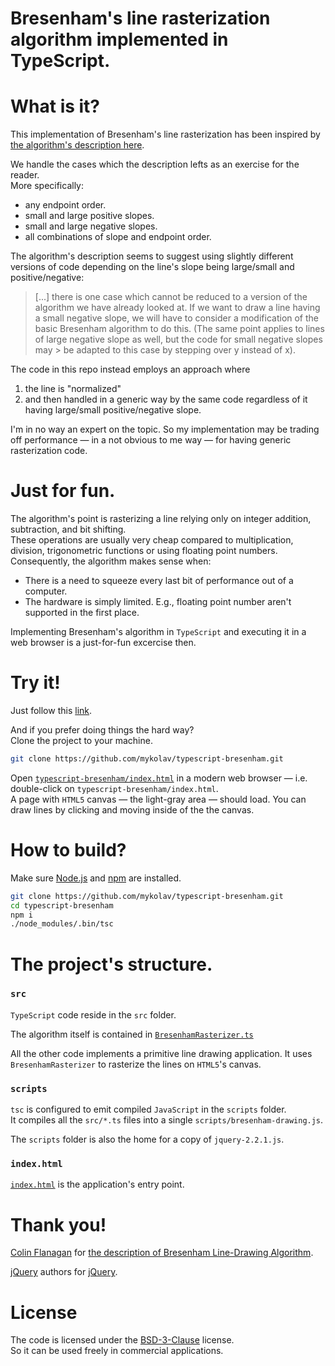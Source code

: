 # Bresenham's line rasterization algorithm implemented in TypeScript. 

# What is it?

This implementation of Bresenham's line rasterization has been inspired by [the algorithm's description here](https://www.cs.helsinki.fi/group/goa/mallinnus/lines/bresenh.html).  

We handle the cases which the description lefts as an exercise for the reader.  
More specifically:
  - any endpoint order.
  - small and large positive slopes.
  - small and large negative slopes.
  - all combinations of slope and endpoint order.

The algorithm's description seems to suggest using slightly different versions of code depending on the line's slope being large/small and positive/negative: 

> [...] there is one case which cannot be reduced to a version of the algorithm we have already looked at. 
> If we want to draw a line having a small negative slope, 
> we will have to consider a modification of the basic Bresenham algorithm to do this.
> (The same point applies to lines of large negative slope as well, 
> but the code for small negative slopes may > be adapted to this case by stepping over y instead of x).

The code in this repo instead employs an approach where 
  1) the line is "normalized" 
  2) and then handled in a generic way by the same code regardless of it having large/small positive/negative slope.

I'm in no way an expert on the topic. So my implementation may be trading off performance &mdash; in a not obvious to me way &mdash; for having generic rasterization code.

# Just for fun.

The algorithm's point is rasterizing a line relying only on integer addition, subtraction, and bit shifting.  
These operations are usually very cheap compared to multiplication, division, trigonometric functions or using floating point numbers. Consequently, the algorithm makes sense when:
  - There is a need to squeeze every last bit of performance out of a computer.
  - The hardware is simply limited. E.g., floating point number aren't supported in the first place.

Implementing Bresenham's algorithm in `TypeScript` and executing it in a web browser is a just-for-fun excercise then.

# Try it!

Just follow this [link](https://mykolav.github.io/typescript-bresenham/index.html).

And if you prefer doing things the hard way?  
Clone the project to your machine.
```sh
git clone https://github.com/mykolav/typescript-bresenham.git
```

Open [`typescript-bresenham/index.html`](https://github.com/mykolav/typescript-bresenham/blob/master/index.html) in a modern web browser &mdash; i.e. double-click on `typescript-bresenham/index.html`.  
A page with `HTML5` canvas &mdash; the light-gray area &mdash; should load.
You can draw lines by clicking and moving inside of the the canvas.

# How to build?

Make sure [Node.js](https://nodejs.org/) and [npm](https://www.npmjs.com/get-npm) are installed.

```sh
git clone https://github.com/mykolav/typescript-bresenham.git
cd typescript-bresenham
npm i
./node_modules/.bin/tsc
```

# The project's structure.

### `src`
`TypeScript` code reside in the `src` folder.

The algorithm itself is contained in [`BresenhamRasterizer.ts`](https://github.com/mykolav/typescript-bresenham/blob/master/src/BresenhamRasterizer.ts)

All the other code implements a primitive line drawing application.
It uses `BresenhamRasterizer` to rasterize the lines on `HTML5`'s canvas.

### `scripts`
`tsc` is configured to emit compiled `JavaScript` in the `scripts` folder.  
It compiles all the `src/*.ts` files into a single `scripts/bresenham-drawing.js`.

The `scripts` folder is also the home for a copy of `jquery-2.2.1.js`.

### `index.html`
[`index.html`](https://github.com/mykolav/typescript-bresenham/blob/master/index.html) is the application's entry point.


# Thank you!

[Colin Flanagan](flanaganc@ul.ie) for [the description of Bresenham Line-Drawing Algorithm](https://www.cs.helsinki.fi/group/goa/mallinnus/lines/bresenh.html).

[jQuery](https://jquery.com/) authors for [jQuery]().

# License

The code is licensed under the [BSD-3-Clause](https://raw.githubusercontent.com/mykolav/typescript-bresenham/master/LICENSE) license.  
So it can be used freely in commercial applications.
